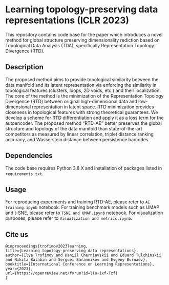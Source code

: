 # Learning topology-preserving data representations (ICLR 2023)

This repository contains code base for the paper which introduces a novel method for global structure preserving dimensionality rediction based on Topological Data Analysis (TDA), specifically Representation Topology Divergence (RTD).

## Description

The proposed method aims to provide topological similarity between the data manifold and its latent representation via enforcing the similarity in topological features (clusters, loops, 2D voids, etc.) and their localization. The core of the method is the minimization of the Representation Topology Divergence (RTD) between original high-dimensional data and low-dimensional representation in latent space. RTD minimization provides closeness in topological features with strong theoretical guarantees. We develop a scheme for RTD differentiation and apply it as a loss term for the autoencoder. The proposed method “RTD-AE” better preserves the global structure and topology of the data manifold than state-of-the-art competitors as measured by linear correlation, triplet distance ranking accuracy, and Wasserstein distance between persistence barcodes.

## Dependencies

The code base requires Python 3.8.X and installation of packages listed in `requirements.txt`. 

## Usage

For reproducing experiments and training RTD-AE, please refer to `AE training.ipynb` notebook. 
For training benchmark models such as UMAP and t-SNE, please refer to `TSNE and UMAP.ipynb` notebook.
For visualization purposes, please refer to `Visualization and metrics.ipynb`.

## Cite us

```
@inproceedings{trofimov2023learning,
title={Learning topology-preserving data representations},
author={Ilya Trofimov and Daniil Cherniavskii and Eduard Tulchinskii and Nikita Balabin and Serguei Barannikov and Evgeny Burnaev},
booktitle={International Conference on Learning Representations},
year={2023},
url={https://openreview.net/forum?id=lIu-ixf-Tzf}
}
```
